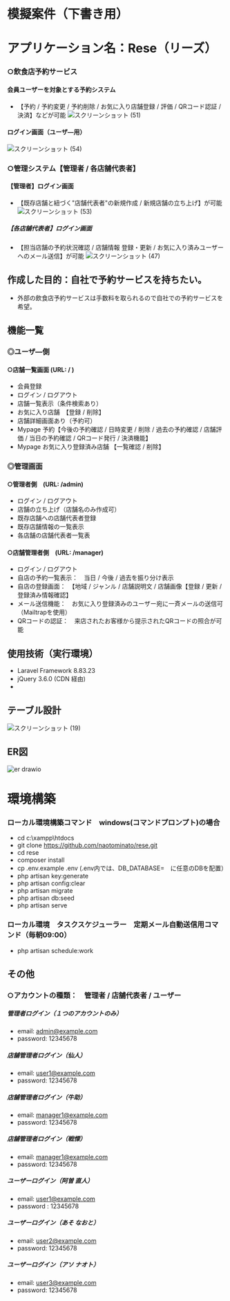 # 模擬案件（下書き用）
# アプリケーション名：Rese（リーズ）
### ○飲食店予約サービス
#### 会員ユーザーを対象とする予約システム
- 【予約 / 予約変更 / 予約削除 / お気に入り店舗登録 / 評価 / QRコード認証 / 決済】などが可能
![スクリーンショット (51)](https://user-images.githubusercontent.com/103915849/189517514-0a5130e7-4b1b-4ab8-afdc-973976246f2e.png)
#### ログイン画面（ユーザ―用）
![スクリーンショット (54)](https://user-images.githubusercontent.com/103915849/189517556-0499265d-689a-4008-af8e-76ad0c87f92a.png)


### ○管理システム【管理者 / 各店舗代表者】
#### 【管理者】ログイン画面
- 【既存店舗と紐づく"店舗代表者"の新規作成 / 新規店舗の立ち上げ】が可能
![スクリーンショット (53)](https://user-images.githubusercontent.com/103915849/189517493-cfa2ec55-665b-435d-ad88-5222b85637a6.png)
##### 【各店舗代表者】ログイン画面
- 【担当店舗の予約状況確認 / 店舗情報 登録・更新 / お気に入り済みユーザーへのメール送信】が可能
![スクリーンショット (47)](https://user-images.githubusercontent.com/103915849/189517496-7b0d3822-bde7-4bf3-97ee-275cdfc4fcf8.png)




## 作成した目的：自社で予約サービスを持ちたい。
- 外部の飲食店予約サービスは手数料を取られるので自社での予約サービスを希望。

## 機能一覧
### ◎ユーザ―側
#### ○店舗一覧画面 (URL: / ) 
- 会員登録
- ログイン / ログアウト
- 店舗一覧表示（条件検索あり）
- お気に入り店舗　【登録 / 削除】
- 店舗詳細画面あり（予約可）
- Mypage 予約【今後の予約確認 / 日時変更 / 削除 / 過去の予約確認 / 店舗評価 / 当日の予約確認 / QRコード発行 / 決済機能】
- Mypage お気に入り登録済み店舗 【一覧確認 / 削除】

### ◎管理画面
#### ○管理者側　(URL: /admin)
- ログイン / ログアウト
- 店舗の立ち上げ（店舗名のみ作成可）
- 既存店舗への店舗代表者登録
- 既存店舗情報の一覧表示
- 各店舗の店舗代表者一覧表

#### ○店舗管理者側　(URL: /manager)
- ログイン / ログアウト
- 自店の予約一覧表示：　当日 / 今後 / 過去を振り分け表示
- 自店の登録画面：　【地域 / ジャンル / 店舗説明文 / 店舗画像【登録 / 更新 / 登録済み情報確認】
- メール送信機能：　お気に入り登録済みのユーザー宛に一斉メールの送信可（Mailtrapを使用）
- QRコードの認証：　来店されたお客様から提示されたQRコードの照合が可能

## 使用技術（実行環境）
- Laravel Framework 8.83.23
- jQuery 3.6.0 (CDN 経由)
- 

## テーブル設計

![スクリーンショット (19)](https://user-images.githubusercontent.com/103915849/179387707-c5b62aec-3598-47f0-816e-dfa31945a2ce.png)

## ER図

![er drawio](https://user-images.githubusercontent.com/103915849/179387439-89e638e2-4719-447a-9f26-fab70e32e082.png)

# 環境構築
### ローカル環境構築コマンド　windows(コマンドプロンプト)の場合
- cd c:\xampp\htdocs
- git clone https://github.com/naotominato/rese.git
- cd rese
- composer install
- cp .env.example .env (.env内では、DB_DATABASE=　に任意のDBを配置）
- php artisan key:generate
- php artisan config:clear
- php artisan migrate
- php artisan db:seed
- php artisan serve

### ローカル環境　タスクスケジューラー　定期メール自動送信用コマンド（毎朝09:00）
- php artisan schedule:work

## その他
### ○アカウントの種類：　管理者 / 店舗代表者 / ユーザー
##### 管理者ログイン（１つのアカウントのみ）
- email:    admin@example.com
- password: 12345678
##### 店舗管理者ログイン（仙人）
- email:    user1@example.com
- password: 12345678
##### 店舗管理者ログイン（牛助）
- email:    manager1@example.com
- password: 12345678
##### 店舗管理者ログイン（戦慄）
- email:    manager1@example.com
- password: 12345678
##### ユーザーログイン（阿曽 直人）
- email:    user1@example.com
- password : 12345678
##### ユーザーログイン（あそ なおと）
- email:    user2@example.com
- password: 12345678
##### ユーザーログイン（アソ ナオト）
- email:    user3@example.com
- password: 12345678
